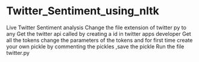 # Twitter_Sentiment_using_nltk
Live Twitter Sentiment analysis
Change the file extension of twitter py to any 
Get the twitter api called by creating a id in twitter apps developer 
Get all the tokens
change the parameters of the tokens and for first time create your own pickle 
by commenting the pickles ,save the pickle 
Run the file twitter.py 
